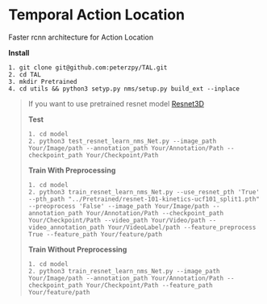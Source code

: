 # Temporal Action Location

Faster rcnn architecture for Action Location

**Install**

```
1. git clone git@github.com:peterzpy/TAL.git
2. cd TAL
3. mkdir Pretrained
4. cd utils && python3 setyp.py nms/setup.py build_ext --inplace
```

> If you want to use pretrained resnet model [Resnet3D](https://github.com/kenshohara/3D-ResNets-PyTorch>)
>
> **Test**
>
> ```
> 1. cd model
> 2. python3 test_resnet_learn_nms_Net.py --image_path Your/Image/path --annotation_path Your/Annotation/Path --checkpoint_path Your/Checkpoint/Path
> ```
>
> **Train With Preprocessing**
>
> ``` 
> 1. cd model
> 2. python3 train_resnet_learn_nms_Net.py --use_resnet_pth 'True' --pth_path "../Pretrained/resnet-101-kinetics-ucf101_split1.pth" --preoprocess 'False' --image_path Your/Image/path --annotation_path Your/Annotation/Path --checkpoint_path Your/Checkpoint/Path --video_path Your/Video/path --video_annotation_path Your/VideoLabel/path --feature_preprocess True --feature_path Your/feature/path
> ```
>
> **Train Without Preprocessing**
>
> ``` 
> 1. cd model
> 2. python3 train_resnet_learn_nms_Net.py --image_path Your/Image/path --annotation_path Your/Annotation/Path --checkpoint_path Your/Checkpoint/Path --feature_path Your/feature/path
> ```

